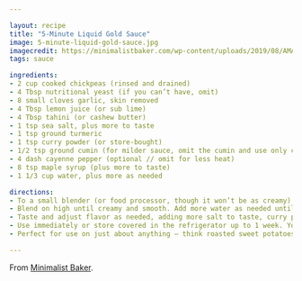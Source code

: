 ```yaml
---

layout: recipe
title: "5-Minute Liquid Gold Sauce"
image: 5-minute-liquid-gold-sauce.jpg
imagecredit: https://minimalistbaker.com/wp-content/uploads/2019/08/AMAZING-Liquid-Gold-Sauce-inspired-by-Whole-Bowls-Thali-Sauce-BIG-flavor-ready-in-5-minutes-oilfree-glutenfree-plantbased-sauce-minimalistbaker-3.jpg
tags: sauce

ingredients:
- 2 cup cooked chickpeas (rinsed and drained)
- 4 Tbsp nutritional yeast (if you can’t have, omit)
- 8 small cloves garlic, skin removed
- 4 Tbsp lemon juice (or sub lime)
- 4 Tbsp tahini (or cashew butter)
- 1 tsp sea salt, plus more to taste
- 1 tsp ground turmeric
- 1 tsp curry powder (or store-bought)
- 1/2 tsp ground cumin (for milder sauce, omit the cumin and use only curry powder)
- 4 dash cayenne pepper (optional // omit for less heat)
- 8 tsp maple syrup (plus more to taste)
- 1 1/3 cup water, plus more as needed

directions:
- To a small blender (or food processor, though it won’t be as creamy), add chickpeas, nutritional yeast, garlic, lemon, tahini, salt, ground turmeric, curry powder, ground cumin, cayenne (optional), maple syrup, and water.
- Blend on high until creamy and smooth. Add more water as needed until a thick, pourable sauce is achieved.
- Taste and adjust flavor as needed, adding more salt to taste, curry powder for spice, tahini for creaminess / nuttiness, lemon for acidity, cayenne for heat, or maple syrup for sweetness.
- Use immediately or store covered in the refrigerator up to 1 week. You can also freeze it up to 1 month and thaw before use (do not heat) although best when fresh.
- Perfect for use on just about anything — think roasted sweet potatoes, burrito bowls, salads, and more!

---
```


From [Minimalist Baker](https://minimalistbaker.com/5-minute-liquid-gold-sauce-oil-free-plant-based/).
